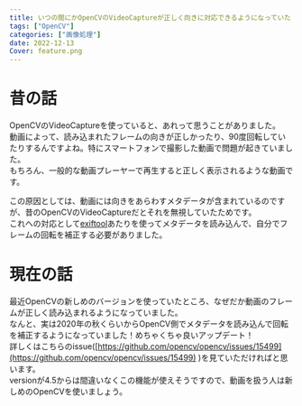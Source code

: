 ```yaml
---
title: いつの間にかOpenCVのVideoCaptureが正しく向きに対応できるようになっていた
tags: ["OpenCV"] 
categories: ["画像処理"]
date: 2022-12-13
Cover: feature.png
---
```


# 昔の話
OpenCVのVideoCaptureを使っていると、あれって思うことがありました。  
動画によって、読み込まれたフレームの向きが正しかったり、90度回転していたりするんですよね。特にスマートフォンで撮影した動画で問題が起きていました。  
もちろん、一般的な動画プレーヤーで再生すると正しく表示されるような動画です。

この原因としては、動画には向きをあらわすメタデータが含まれているのですが、昔のOpenCVのVideoCaptureだとそれを無視していたためです。  
これへの対応として[exiftool](https://exiftool.org/)あたりを使ってメタデータを読み込んで、自分でフレームの回転を補正する必要がありました。

# 現在の話
最近OpenCVの新しめのバージョンを使っていたところ、なぜだか動画のフレームが正しく読み込まれるようになっていました。  
なんと、実は2020年の秋くらいからOpenCV側でメタデータを読み込んで回転を補正するようになっていました！めちゃくちゃ良いアップデート！  
詳しくはこちらのissue([https://github.com/opencv/opencv/issues/15499](https://github.com/opencv/opencv/issues/15499) )を見ていただければと思います。  
versionが4.5からは間違いなくこの機能が使えそうですので、動画を扱う人は新しめのOpenCVを使いましょう。
